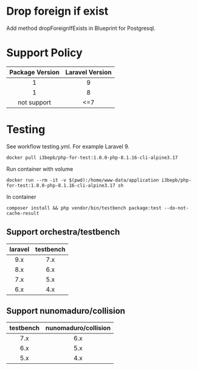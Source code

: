 # Drop foreign if exist

Add method dropForeignIfExists in Blueprint for Postgresql. 

# Support Policy

| Package Version | Laravel Version |
|:---------------:|:---------------:|
|        1        |        9        |
|        1        |        8        |
|   not support   |       <=7       |

# Testing

See workflow testing.yml. For example Laravel 9.
```shell
docker pull i3bepb/php-for-test:1.0.0-php-8.1.16-cli-alpine3.17
```

Run container with volume
```shell
docker run --rm -it -v $(pwd):/home/www-data/application i3bepb/php-for-test:1.0.0-php-8.1.16-cli-alpine3.17 sh
```

In container
```shell
composer install && php vendor/bin/testbench package:test --do-not-cache-result
```

## Support orchestra/testbench

| laravel  | testbench  |
|:--------:|:----------:|
|   9.x    |    7.x     |
|   8.x    |    6.x     |
|   7.x    |    5.x     |
|   6.x    |    4.x     |

## Support nunomaduro/collision

| testbench | nunomaduro/collision |
|:---------:|:--------------------:|
|    7.x    |         6.x          |
|    6.x    |         5.x          |
|    5.x    |         4.x          |
